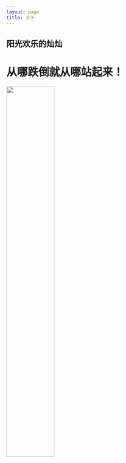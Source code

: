 ```yaml
---
layout: page
title: 关于
---
```

## 阳光欢乐的灿灿
# 从哪跌倒就从哪站起来！

<img src="https://can1425.github.io/imgs/avatar.png"  width="50%">
